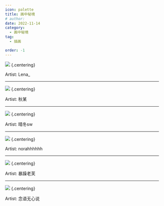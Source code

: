 ```yaml
---
icon: palette
title: 画中秘境
# author: 
date: 2022-11-14
category:
  - 画中秘境
tag:
  - 插画

order: -1
---
```

<!-- more -->
![](./res/illustration/澄闪（Lena_）.webp) {.centering}

Artist: Lena_

---

![](./res/illustration/流明（秋某）.webp) {.centering}

Artist: 秋某

---

![](./res/illustration/苇草（晴冬sw）.webp) {.centering}

Artist: 晴冬sw

---

![](./res/illustration/嵯峨（norahhhhhh）.webp) {.centering}

Artist: norahhhhhh

---

![](./res/illustration/扉页（暴躁老芙）.webp) {.centering}

Artist: 暴躁老芙

---

![](./res/illustration/流明小鸟歌蕾蒂娅（念语无心说）.webp) {.centering}

Artist: 念语无心说
<ArticleAd />
